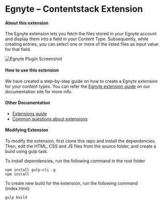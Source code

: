 # Egnyte – Contentstack Extension 

#### About this extension
The Egnyte extension lets you fetch the files stored in your Egnyte account and display them into a field in your Content Type. Subsequently, while creating entries, you can select one or more of the listed files as input value for that field.


![Egnyte Plugin Screenshot](https://images.contentstack.io/v3/assets/bltf2fb14dd3176c6f6/blt7717b33ae246abbc/5b62cb4d02a4ed4c3dc9f7f7/download)


#### How to use this extension
We have created a step-by-step guide on how to create a Egnyte extension for your content types. You can refer the [Egnyte extension guide](https://www.contentstack.com/docs/guide/extensions/egnyte-extension-setup-guide)  on our documentation site for more info. 


#### Other Documentation
- [Extensions guide](https://www.contentstack.com/docs/guide/extensions)
- [Common questions about extensions](https://www.contentstack.com/docs/faqs#extensions)


#### Modifying Extension

To modify the extension, first clone this repo and install the dependencies. Then, edit the HTML, CSS and JS files from the source folder, and create a build using gulp task.

To install dependencies, run the following command in the root folder
```
npm install gulp-cli -g
npm install
```
To create new build for the extension, run the following command (index.html):

    gulp build

